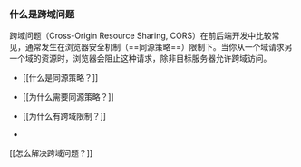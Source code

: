 
### 什么是跨域问题

跨域问题（Cross-Origin Resource Sharing, CORS）在前后端开发中比较常见，通常发生在浏览器安全机制（==同源策略==）限制下。当你从一个域请求另一个域的资源时，浏览器会阻止这种请求，除非目标服务器允许跨域访问。

- [[什么是同源策略？]]
- [[为什么需要同源策略？]]



- [[为什么有跨域限制？]]
- 



[[怎么解决跨域问题？]]






